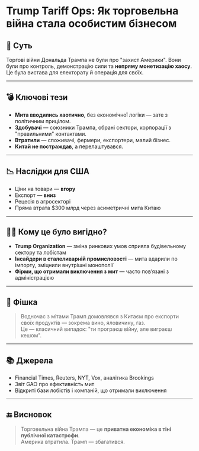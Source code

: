 # Trump Tariff Ops: Як торговельна війна стала особистим бізнесом

## 🎯 Суть

Торгові війни Дональда Трампа не були про "захист Америки". Вони були про контроль, демонстрацію сили та **непряму монетизацію хаосу**. Це була вистава для електорату й операція для своїх.

---

## 💣 Ключові тези

- **Мита вводились хаотично**, без економічної логіки — зате з політичним прицілом.
- **Здобувачі** — союзники Трампа, обрані сектори, корпорації з "правильними" контактами.
- **Втратили** — споживачі, фермери, експортери, малий бізнес.
- **Китай не постраждав**, а перелаштувався.

---

## 📉 Наслідки для США

- Ціни на товари — **вгору**
- Експорт — **вниз**
- Рецесія в агросекторі
- Пряма втрата $300 млрд через асиметричні мита Китаю

---

## 🕵️‍♂️ Кому це було вигідно?

- **Trump Organization** — зміна ринкових умов сприяла будівельному сектору та лобістам
- **Інсайдери в сталеливарній промисловості** — мита вдарили по імпорту, зміцнили внутрішні монополії
- **Фірми, що отримали виключення з мит** — часто пов’язані з адміністрацією

---

## 🤫 Фішка

> Водночас з мітами Трамп домовлявся з Китаєм про експорти своїх продуктів — зокрема вино, яловичину, газ.  
> Це — класичний випадок: "ти програєш війну, але виграєш кешом".

---

## 📚 Джерела

- Financial Times, Reuters, NYT, Vox, аналітика Brookings
- Звіт GAO про ефективність мит
- Відкриті бази лобістів і компаній, що отримали виключення

---

## 🔚 Висновок

> Торговельна війна Трампа — це **приватна економіка в тіні публічної катастрофи**.  
> Америка втратила. Трамп — збагатився.